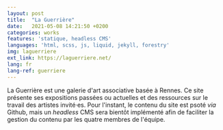 ```yaml
---
layout: post
title:  "La Guerrière"
date:   2021-05-08 14:21:50 +0200
categories: works
features: 'statique, headless CMS'
languages: 'html, scss, js, liquid, jekyll, forestry'
img: laguerriere
ext_link: https://laguerriere.net/
lang: fr
lang-ref: guerriere
---
```

La Guerrière est une galerie d'art associative basée à Rennes. Ce site présente ses expositions passées ou actuelles et des ressources sur le travail des artistes invité&middot;es. Pour l'instant, le contenu du site est psoté *via* Github, mais un *headless* CMS sera bientôt implémenté afin de faciliter la gestion du contenu par les quatre membres de l'équipe.
